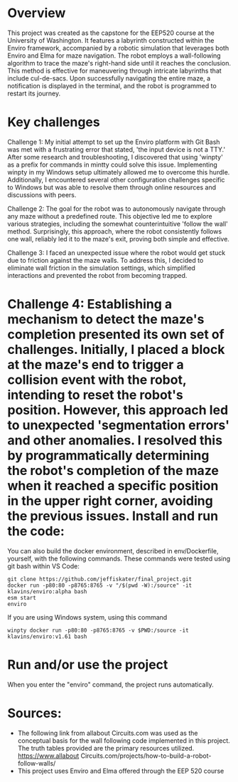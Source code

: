 Overview
===

This project was created as the capstone for the EEP520 course at the University of Washington. It features a labyrinth constructed within the Enviro framework, accompanied by a robotic simulation that leverages both Enviro and Elma for maze navigation. The robot employs a wall-following algorithm to trace the maze's right-hand side until it reaches the conclusion. This method is effective for maneuvering through intricate labyrinths that include cul-de-sacs. Upon successfully navigating the entire maze, a notification is displayed in the terminal, and the robot is programmed to restart its journey.

Key challenges
===
Challenge 1:
My initial attempt to set up the Enviro platform with Git Bash was met with a frustrating error that stated, 'the input device is not a TTY.' After some research and troubleshooting, I discovered that using 'winpty' as a prefix for commands in mintty could solve this issue. Implementing winpty in my Windows setup ultimately allowed me to overcome this hurdle. Additionally, I encountered several other configuration challenges specific to Windows but was able to resolve them through online resources and discussions with peers.

Challenge 2:
The goal for the robot was to autonomously navigate through any maze without a predefined route. This objective led me to explore various strategies, including the somewhat counterintuitive 'follow the wall' method. Surprisingly, this approach, where the robot consistently follows one wall, reliably led it to the maze's exit, proving both simple and effective.

Challenge 3:
I faced an unexpected issue where the robot would get stuck due to friction against the maze walls. To address this, I decided to eliminate wall friction in the simulation settings, which simplified interactions and prevented the robot from becoming trapped.

Challenge 4:
Establishing a mechanism to detect the maze's completion presented its own set of challenges. Initially, I placed a block at the maze's end to trigger a collision event with the robot, intending to reset the robot's position. However, this approach led to unexpected 'segmentation errors' and other anomalies. I resolved this by programmatically determining the robot's completion of the maze when it reached a specific position in the upper right corner, avoiding the previous issues.
Install and run the code:
===
You can also build the docker environment, described in env/Dockerfile, yourself, with the following commands. These commands were tested using git bash within VS Code:

    git clone https://github.com/jeffiskater/final_project.git
    docker run -p80:80 -p8765:8765 -v "/$(pwd -W):/source" -it klavins/enviro:alpha bash
    esm start
    enviro

If you are using Windows system, using this command

    winpty docker run -p80:80 -p8765:8765 -v $PWD:/source -it klavins/enviro:v1.61 bash
    

Run and/or use the project
===
When you enter the "enviro" command, the project runs automatically.

Sources:
===
- The following link from allabout Circuits.com was used as the conceptual basis for the wall following code implemented in this project. The truth tables provided are the primary resources utilized.
https://www.allabout Circuits.com/projects/how-to-build-a-robot-follow-walls/
- This project uses Enviro and Elma offered through the EEP 520 course
